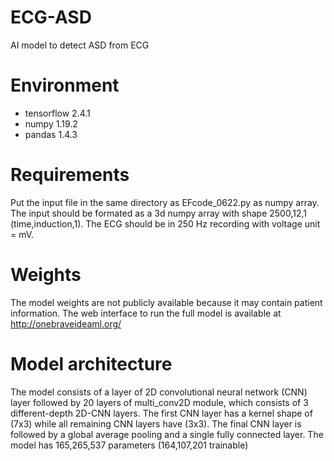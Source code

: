 # ECG-ASD
AI model to detect ASD from ECG

# Environment
- tensorflow 2.4.1 
- numpy 1.19.2
- pandas 1.4.3

# Requirements
Put the input file in the same directory as EFcode_0622.py as numpy array.
The input should be formated as a 3d numpy array with shape 2500,12,1 (time,induction,1).
The ECG should be in 250 Hz recording with voltage unit = mV.

# Weights
The model weights are not publicly available because it may contain patient information.
The web interface to run the full model is available at http://onebraveideaml.org/

# Model architecture
The model consists of a layer of 2D convolutional neural network (CNN) layer followed by 20 layers of multi_conv2D module, which consists of 3 different-depth 2D-CNN layers.
The first CNN layer has a kernel shape of (7x3) while all remaining CNN layers have (3x3).
The final CNN layer is followed by a global average pooling and a single fully connected layer.
The model has 165,265,537 parameters (164,107,201 trainable)
